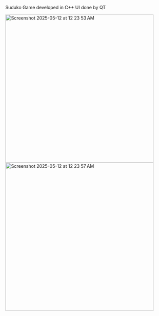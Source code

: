 Suduko Game developed in C++
UI done by QT

<img width="462" alt="Screenshot 2025-05-12 at 12 23 53 AM" src="https://github.com/user-attachments/assets/251ff6ad-e37f-48cb-9d4c-e082b55ea9b5" />
<img width="462" alt="Screenshot 2025-05-12 at 12 23 57 AM" src="https://github.com/user-attachments/assets/6ffbb0d8-bb19-4837-9d83-260df9da6c9b" />


